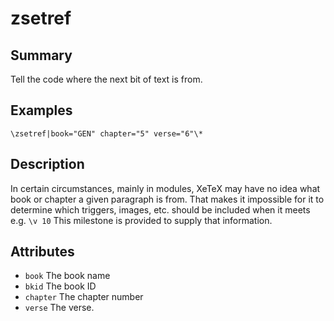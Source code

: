 # zsetref
## Summary
Tell the code where the next bit of text is from.
## Examples
`\zsetref|book="GEN" chapter="5" verse="6"\*`
## Description
In certain circumstances, mainly in modules, XeTeX may have no idea what book or chapter a given paragraph is from. That makes it impossible for it to determine which triggers, images, etc. should be included when it meets e.g. `\v 10`
 This milestone is provided to supply that information.
 
## Attributes
* `book` The book name
* `bkid` The book ID
* `chapter` The chapter number
* `verse` The verse.
